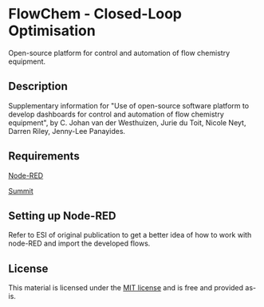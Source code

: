 # FlowChem - Closed-Loop Optimisation
Open-source platform for control and automation of flow chemistry equipment.

## Description
Supplementary information for "Use of open-source software platform to develop dashboards for control and automation of flow chemistry equipment", by C. Johan van der Westhuizen, Jurie du Toit, Nicole Neyt, Darren Riley, Jenny-Lee Panayides.

## Requirements
[Node-RED](https://nodered.org/)

[Summit](https://github.com/sustainable-processes/summit)

## Setting up Node-RED
Refer to ESI of original publication to get a better idea of how to work with node-RED and import the developed flows.

## License
This material is licensed under the [MIT license](https://github.com/JohanvdWesthuizen/FlowChem-ClosedLoopOpt/blob/main/LICENSE) and is free and provided as-is.
